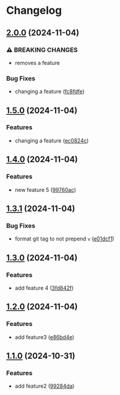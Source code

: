 # Changelog

## [2.0.0](https://github.com/sherwinski/automated-release-npm/compare/1.5.0...2.0.0) (2024-11-04)

### ⚠ BREAKING CHANGES

* removes a feature

### Bug Fixes

* changing a feature ([fc8fdfe](https://github.com/sherwinski/automated-release-npm/commit/fc8fdfea0729b2bfb03cc904f9b8a0cf6aa73d21))

## [1.5.0](https://github.com/sherwinski/automated-release-npm/compare/1.4.0...1.5.0) (2024-11-04)

### Features

* changing a feature ([ec0824c](https://github.com/sherwinski/automated-release-npm/commit/ec0824c2ebd21a221a1a67ee0e30fd64a5f93ec4))

## [1.4.0](https://github.com/sherwinski/automated-release-npm/compare/1.3.1...1.4.0) (2024-11-04)

### Features

* new feature 5 ([99760ac](https://github.com/sherwinski/automated-release-npm/commit/99760ac4655cc7c06ecb9b4d91de8d463fb49841))

## [1.3.1](https://github.com/sherwinski/automated-release-npm/compare/v1.3.0...1.3.1) (2024-11-04)

### Bug Fixes

* format git tag to not prepend `v` ([e01dcf1](https://github.com/sherwinski/automated-release-npm/commit/e01dcf1fdba05c56cc78c9e4d65b1f6b067a2b5c))

## [1.3.0](https://github.com/sherwinski/automated-release-npm/compare/v1.2.0...v1.3.0) (2024-11-04)

### Features

* add feature 4 ([3fd842f](https://github.com/sherwinski/automated-release-npm/commit/3fd842f42313f938c7eca98880d6feb72351aae4))

## [1.2.0](https://github.com/sherwinski/automated-release-npm/compare/v1.1.0...v1.2.0) (2024-11-04)

### Features

* add feature3 ([e86bd4e](https://github.com/sherwinski/automated-release-npm/commit/e86bd4e7d26d295a9cab64bfdaeeed3d6049a860))

## [1.1.0](https://github.com/sherwinski/automated-release-npm/compare/v1.0.0...v1.1.0) (2024-10-31)

### Features

* add feature2 ([99284da](https://github.com/sherwinski/automated-release-npm/commit/99284da6950fa0042fb7a148e70cf52e96e0a1c6))
